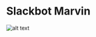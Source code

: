 # Slackbot Marvin
![alt text](https://upload.wikimedia.org/wikipedia/en/thumb/c/cb/Marvin_%28HHGG%29.jpg/220px-Marvin_%28HHGG%29.jpg)
